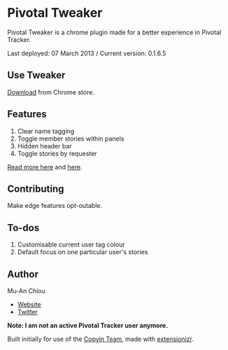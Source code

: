 Pivotal Tweaker
===============

Pivotal Tweaker is a chrome plugin made for a better experience in Pivotal Tracker. 

Last deployed: 07 March 2013 / Current version: 0.1.6.5

## Use Tweaker

[Download](https://chrome.google.com/webstore/detail/pivotal-tweaker/aodalckpkgijlndlnlhblojedfboaglg) from Chrome store.

## Features

1. Clear name tagging
2. Toggle member stories within panels
3. Hidden header bar
4. Toggle stories by requester

[Read more here](http://muan.co/2013/02/13/pivotal-tweaker/) and [here](http://muan.co/2013/03/06/pivotal-tweaker-update/).

## Contributing

Make edge features opt-outable.

## To-dos

1. Customisable current user tag colour
2. Default focus on one particular user's stories

## Author

Mu-An Chiou
- [Website](http://muan.co)
- [Twitter](http://twitter.com/muanchiou)

**Note: I am not an active Pivotal Tracker user anymore.**

Built initially for use of the [Copyin Team](http://copyin.com), made with [extensionizr](http://extensionizr.com/).